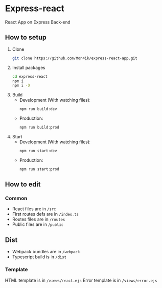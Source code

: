 # Express-react
React App on Express Back-end
## How to setup
1. Clone
   ```sh
   git clone https://github.com/Mon4ik/express-react-app.git
   ```
2. Install packages
   ```sh
   cd express-react
   npm i 
   npm i -D
   ```
3. Build
   - Development (With watching files):
     ```sh
     npm run build:dev
     ```
   - Production:
     ```sh
     npm run build:prod
     ```
4. Start
   - Development (With watching files):
     ```sh
     npm run start:dev
     ```
   - Production:
     ```sh
     npm run start:prod
     ```
## How to edit
### Common
- React files are in `/src`
- First routes defs are in `/index.ts`
- Routes files are in `/routes`
- Public files are in `/public`
## Dist
- Webpack bundles are in `/webpack`
- Typescript build is in `/dist`
### Template
HTML template is in `/views/react.ejs`
Error template is in `/views/error.ejs`
